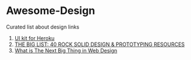 # Awesome-Design
Curated list about design links

 1. [UI kit for Heroku](http://purple.herokuapp.com)
 2. [THE BIG LIST: 40 ROCK SOLID DESIGN & PROTOTYPING RESOURCES](http://blog.invisionapp.com/the-big-list-40-rock-solid-design-prototyping-resources/)
 3. [What is The Next Big Thing in Web Design](http://ewebdesign.com/next-big-thing-web-design/)
